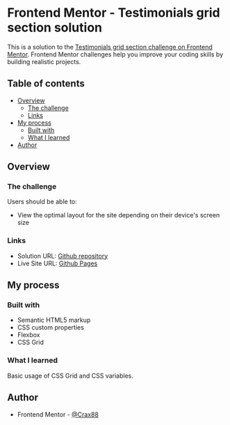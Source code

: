 # Frontend Mentor - Testimonials grid section solution

This is a solution to the [Testimonials grid section challenge on Frontend Mentor](https://www.frontendmentor.io/challenges/testimonials-grid-section-Nnw6J7Un7). Frontend Mentor challenges help you improve your coding skills by building realistic projects.

## Table of contents

- [Overview](#overview)
  - [The challenge](#the-challenge)
  - [Links](#links)
- [My process](#my-process)
  - [Built with](#built-with)
  - [What I learned](#what-i-learned)
- [Author](#author)

## Overview

### The challenge

Users should be able to:

- View the optimal layout for the site depending on their device's screen size

### Links

- Solution URL: [Github repository](https://github.com/Crax88/testimonials-frontend-mentor)
- Live Site URL: [Github Pages](https://crax88.github.io/testimonials-frontend-mentor/)

## My process

### Built with

- Semantic HTML5 markup
- CSS custom properties
- Flexbox
- CSS Grid

### What I learned

Basic usage of CSS Grid and CSS variables.

## Author

- Frontend Mentor - [@Crax88](https://www.frontendmentor.io/profile/Crax88)
